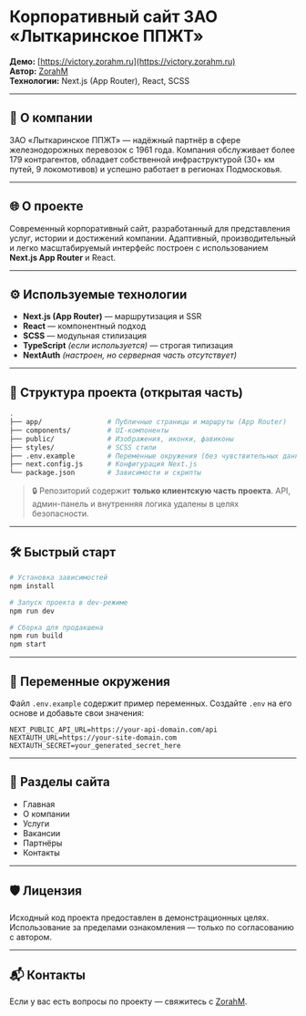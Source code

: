 
# Корпоративный сайт ЗАО «Лыткаринское ППЖТ»

**Демо:** [https://victory.zorahm.ru](https://victory.zorahm.ru)  
**Автор:** [ZorahM](https://github.com/ZorahM)  
**Технологии:** Next.js (App Router), React, SCSS

---

## 🚆 О компании

ЗАО «Лыткаринское ППЖТ» — надёжный партнёр в сфере железнодорожных перевозок с 1961 года. Компания обслуживает более 179 контрагентов, обладает собственной инфраструктурой (30+ км путей, 9 локомотивов) и успешно работает в регионах Подмосковья.

---

## 🌐 О проекте

Современный корпоративный сайт, разработанный для представления услуг, истории и достижений компании. Адаптивный, производительный и легко масштабируемый интерфейс построен с использованием **Next.js App Router** и React.

---

## ⚙️ Используемые технологии

- **Next.js (App Router)** — маршрутизация и SSR
- **React** — компонентный подход
- **SCSS** — модульная стилизация
- **TypeScript** *(если используется)* — строгая типизация
- **NextAuth** *(настроен, но серверная часть отсутствует)*

---

## 📁 Структура проекта (открытая часть)

```bash
.
├── app/                # Публичные страницы и маршруты (App Router)
├── components/         # UI-компоненты
├── public/             # Изображения, иконки, фавиконы
├── styles/             # SCSS стили
├── .env.example        # Переменные окружения (без чувствительных данных)
├── next.config.js      # Конфигурация Next.js
└── package.json        # Зависимости и скрипты
````

> 🔒 Репозиторий содержит **только клиентскую часть проекта**. API, админ-панель и внутренняя логика удалены в целях безопасности.

---

## 🛠️ Быстрый старт

```bash
# Установка зависимостей
npm install

# Запуск проекта в dev-режиме
npm run dev

# Сборка для продакшена
npm run build
npm start
```

---

## 🔐 Переменные окружения

Файл `.env.example` содержит пример переменных. Создайте `.env` на его основе и добавьте свои значения:

```env
NEXT_PUBLIC_API_URL=https://your-api-domain.com/api
NEXTAUTH_URL=https://your-site-domain.com
NEXTAUTH_SECRET=your_generated_secret_here
```

---

## 📄 Разделы сайта

* Главная
* О компании
* Услуги
* Вакансии
* Партнёры
* Контакты

---

## 🛡️ Лицензия

Исходный код проекта предоставлен в демонстрационных целях. Использование за пределами ознакомления — только по согласованию с автором.

---

## 📬 Контакты

Если у вас есть вопросы по проекту — свяжитесь с [ZorahM](https://github.com/ZorahM).